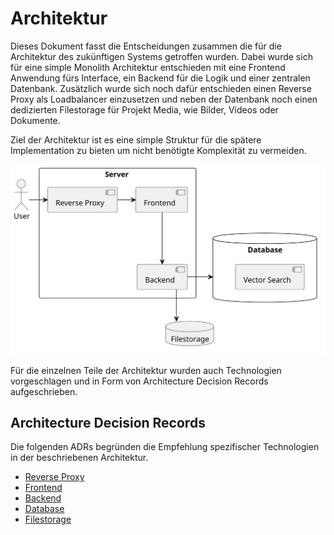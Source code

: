# Architektur

Dieses Dokument fasst die Entscheidungen zusammen die für die Architektur des zukünftigen Systems getroffen wurden. Dabei wurde sich für eine simple Monolith Architektur entschieden mit eine Frontend Anwendung fürs Interface, ein Backend für die Logik und einer zentralen Datenbank. Zusätzlich wurde sich noch dafür entschieden einen Reverse Proxy als Loadbalancer einzusetzen und neben der Datenbank noch einen dedizierten Filestorage für Projekt Media, wie Bilder, Videos oder Dokumente.

Ziel der Architektur ist es eine simple Struktur für die spätere Implementation zu bieten um nicht benötigte Komplexität zu vermeiden.

![architecture](Architecture/Architecture.svg)

Für die einzelnen Teile der Architektur wurden auch Technologien vorgeschlagen und in Form von Architecture Decision Records aufgeschrieben.

## Architecture Decision Records

Die folgenden ADRs begründen die Empfehlung spezifischer Technologien in der beschriebenen Architektur.

- [Reverse Proxy](adr/001_reverse_proxy.md)
- [Frontend](adr/002_frontend.md)
- [Backend](adr/003_backend.md)
- [Database](adr/004_database.md)
- [Filestorage](adr/005_filestorage.md)
